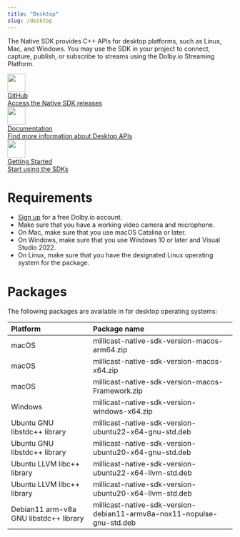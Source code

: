 ```yaml
---
title: "Desktop"
slug: /desktop
---
```

The Native SDK provides C++ APIs for desktop platforms, such as Linux, Mac, and Windows. You may use the SDK in your project to connect, capture, publish, or subscribe to streams using the Dolby.io Streaming Platform. 

<div class="dolbyio-cards-container">
 
 <a class="dolbyio-card dolbyio-card-1" href="https://github.com/millicast/millicast-native-sdk/releases">
 <div class="dolbyio-card-image">
 <img width="40px" src="https://files.readme.io/3f65ad7-github_svg.svg"/>
 </div>
 <div class="dolbyio-card-header">GitHub</div>
 <div class="dolbyio-card-description">
 Access the Native SDK releases
 </div>
 </a>
 
 <a class="dolbyio-card dolbyio-card-2" href="https://millicast.github.io/doc/latest/cpp/index.html">
 <div class="dolbyio-card-image">
 <img width="40px" class="dolbyio-card-svg-icon" src="https://files.readme.io/049dc13-documentation_icon.svg"/>
 </div>
 <div class="dolbyio-card-header">Documentation</div>
 <div class="dolbyio-card-description">
 Find more information about Desktop APIs
 </div>
 </a>
 
 <a class="dolbyio-card dolbyio-card-3" href="/millicast/client-sdks/desktop-getting-started-with-publishing">
 <div class="dolbyio-card-image">
 <img width="40px" class="dolbyio-card-svg-icon" src="https://files.readme.io/dde6508-GettingStarted-default.svg"/>
 </div>
 <div class="dolbyio-card-header">Getting Started</div>
 <div class="dolbyio-card-description">
 Start using the SDKs
 </div>
 </a>
 
</div>



# Requirements

- [Sign up](https://dashboard.dolby.io/signup) for a free Dolby.io account.
- Make sure that you have a working video camera and microphone.
- On Mac, make sure that you use macOS Catalina or later.
- On Windows, make sure that you use Windows 10 or later and Visual Studio 2022.
- On Linux, make sure that you have the designated Linux operating system for the package.

# Packages

The following packages are available in for desktop operating systems:

| Platform                               | Package name                                                           |
| :------------------------------------- | :--------------------------------------------------------------------- |
| macOS                                  | millicast-native-sdk-version-macos-arm64.zip                           |
| macOS                                  | millicast-native-sdk-version-macos-x64.zip                             |
| macOS                                  | millicast-native-sdk-version-macos-Framework.zip                       |
| Windows                                | millicast-native-sdk-version-windows-x64.zip                           |
| Ubuntu GNU libstdc++ library           | millicast-native-sdk-version-ubuntu22-x64-gnu-std.deb                  |
| Ubuntu GNU libstdc++ library           | millicast-native-sdk-version-ubuntu20-x64-gnu-std.deb                  |
| Ubuntu LLVM libc++ library             | millicast-native-sdk-version-ubuntu22-x64-llvm-std.deb                 |
| Ubuntu LLVM libc++ library             | millicast-native-sdk-version-ubuntu20-x64-llvm-std.deb                 |
| Debian11 arm-v8a GNU libstdc++ library | millicast-native-sdk-version-debian11-armv8a-nox11-nopulse-gnu-std.deb |
